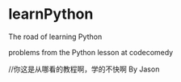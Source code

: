 # learnPython
The road of learning Python

problems from the Python lesson at codecomedy

//你这是从哪看的教程啊，学的不快啊 By Jason
